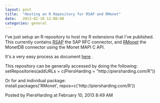 ```yaml
---
layout: post
title:  "Hosting an R Repository for RSAP and RMonet"
date:   2013-02-10 12:00:00
categories: general
---
```



<p>I've just setup an R repository to host my R extensions that I've published.  This currently contains <a href="https://github.com/piersharding/RSAP">RSAP</a>  the SAP RFC connector, and <a href="https://github.com/piersharding/RMonet">RMonet</a>  the MonetDB connector using the Monet MAPI C API.</p>

<p>It's a very easy process as document <a href="http://cran.r-project.org/doc/manuals/R-admin.html#Setting-up-a-package-repository">here</a> .</p>

<p>This repository can be generally accessed by doing the following:<br />
setRepositories(addURLs = c(PiersHarding = "http://piersharding.com/R"))</p>

<p>Or for and individual package:<br />
install.packages('RMonet', repos=c('http://piersharding.com/R'))</p>

<div id="a000098more"><div id="more">

</div></div>

<p class="posted">Posted by PiersHarding at February 10, 2013  8:49 AM</p>





